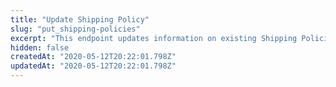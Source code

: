 ```yaml
---
title: "Update Shipping Policy"
slug: "put_shipping-policies"
excerpt: "This endpoint updates information on existing Shipping Policies from carriers."
hidden: false
createdAt: "2020-05-12T20:22:01.798Z"
updatedAt: "2020-05-12T20:22:01.798Z"
---
```

